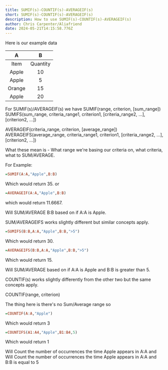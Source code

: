 ```yaml
---
title: SUMIF(s)-COUNTIF(s)-AVERAGEIF(s)
short: SUMIF(s)-COUNTIF(s)-AVERAGEIF(s)
description: How to use SUMIF(s)-COUNTIF(s)-AVERAGEIF(s)
author: Chris Carpenter/Aliafriend
date: 2024-05-21T14:15:58.776Z
---
```



Here is our example data

| A        | B             |
| :--------: | :-------------: |
| Item      | Quantity |
| Apple | 10 |
| Apple | 5 |
| Orange| 15 |
| Apple | 20 |

For SUMIF(s)/AVERAGEIF(s) we have
SUMIF(range, criterion, [sum_range])
SUMIFS(sum_range, criteria_range1, criterion1, [criteria_range2, …], [criterion2, …])

AVERAGEIF(criteria_range, criterion, [average_range])
AVERAGEIFS(average_range, criteria_range1, criterion1, [criteria_range2, …], [criterion2, …])

What these mean is - What range we're basing our criteria on, what criteria, what to SUM/AVERAGE.

For Example:

```haskell
=SUMIF(A:A,"Apple",B:B)
```
Which would return 35.
or
```haskell
=AVERAGEIF(A:A,"Apple",B:B)
```
which would return 11.6667.

Will SUM/AVERAGE B:B based on if A:A is Apple.

SUM/AVERAGEIFS works slightly different but similar concepts apply.

```haskell
=SUMIFS(B:B,A:A,"Apple",B:B,">5")
```
Which would return 30.

```haskell
=AVERAGEIFS(B:B,A:A,"Apple",B:B,">5")
```
Which would return 15.

Will SUM/AVERAGE based on if A:A is Apple and B:B is greater than 5.

COUNTIF(s) works slightly differently from the other two but the same concepts apply.

COUNTIF(range, criterion)

The thing here is there's no Sum/Average range so

```haskell
=COUNTIF(A:A,"Apple")
```
Which would return 3

```haskell
=COUNTIFS(A1:A4,"Apple",B1:B4,5)
```
Which would return 1

Will Count the number of occurrences the time Apple appears in A:A
and
Will Count the number of occurrences the time Apple appears in A:A and B:B is equal to 5 





